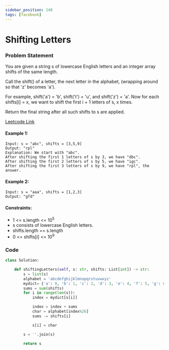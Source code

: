 ```yaml
---
sidebar_position: 140
tags: [facebook]
---
```


# Shifting Letters

### Problem Statement

You are given a string s of lowercase English letters and an integer array shifts of the same length.

Call the shift() of a letter, the next letter in the alphabet, (wrapping around so that 'z' becomes 'a').

For example, shift('a') = 'b', shift('t') = 'u', and shift('z') = 'a'.
Now for each shifts[i] = x, we want to shift the first i + 1 letters of s, x times.

Return the final string after all such shifts to s are applied.

[Leetcode Link](https://leetcode.com/problems/shifting-letters)

#### Example 1:

```
Input: s = "abc", shifts = [3,5,9]
Output: "rpl"
Explanation: We start with "abc".
After shifting the first 1 letters of s by 3, we have "dbc".
After shifting the first 2 letters of s by 5, we have "igc".
After shifting the first 3 letters of s by 9, we have "rpl", the answer.
```

#### Example 2:

```
Input: s = "aaa", shifts = [1,2,3]
Output: "gfd"
```

#### Constraints:

- 1 <= s.length <= 10<sup>5</sup>
- s consists of lowercase English letters.
- shifts.length == s.length
- 0 <= shifts[i] <= 10<sup>9</sup>

### Code

```python title="Python"
class Solution:

    def shiftingLetters(self, s: str, shifts: List[int]) -> str:
        s = list(s)
        alphabet = 'abcdefghijklmnopqrstuvwxyz'
        mydict= {'a': 0, 'b': 1, 'c': 2, 'd': 3, 'e': 4, 'f': 5, 'g': 6, 'h': 7, 'i': 8, 'j': 9, 'k': 10, 'l': 11, 'm': 12, 'n': 13, 'o': 14, 'p': 15, 'q': 16, 'r': 17, 's': 18, 't': 19, 'u': 20, 'v': 21, 'w': 22, 'x': 23, 'y': 24, 'z': 25}
        sums = sum(shifts)
        for i in range(len(s)):
            index = mydict[s[i]]

            index = index + sums
            char = alphabet[index%26]
            sums -= shifts[i]

            s[i] = char

        s = ''.join(s)

        return s
```
